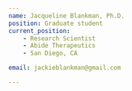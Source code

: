 ```yaml
---
name: Jacqueline Blankman, Ph.D.
position: Graduate student
current_position:
    - Research Scientist
    - Abide Therapeutics
    - San Diego, CA

email: jackieblankman@gmail.com

---
```

